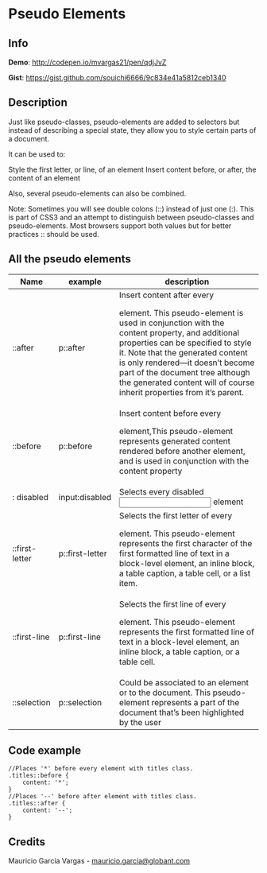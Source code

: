 # Pseudo Elements

## Info

__Demo__: http://codepen.io/mvargas21/pen/qdjJvZ

__Gist__: https://gist.github.com/souichi6666/9c834e41a5812ceb1340

## Description

Just like pseudo-classes, pseudo-elements are added to selectors but instead of describing a special state, they allow you to style certain parts of a document.

It can be used to:

Style the first letter, or line, of an element
Insert content before, or after, the content of an element

Also, several pseudo-elements can also be combined.

Note: Sometimes you will see double colons (::) instead of just one (:). This is part of CSS3 and an attempt to distinguish between pseudo-classes and pseudo-elements. Most browsers support both values but for better practices :: should be used.

## All the pseudo elements

| Name | example         | description |
| ------------- | ----------- | ----------- |
|::after  |  p::after   | Insert content after every <p> element. This pseudo-element is used in conjunction with the content property, and additional properties can be specified to style it. Note that the generated content is only rendered—it doesn’t become part of the document tree although the generated content will of course inherit properties from it’s parent. |
|::before  | p::before   |Insert content before every <p> element,This pseudo-element represents generated content rendered before another element, and is used in conjunction with the content property|
|: disabled	|input:disabled	|Selects every disabled <input> element
|::first-letter| p::first-letter |Selects the first letter of every <p> element. This pseudo-element represents the first character of the first formatted line of text in a block-level element, an inline block, a table caption, a table cell, or a list item.|
|::first-line  | p::first-line   |Selects the first line of every <p> element. This pseudo-element represents the first formatted line of text in a block-level element, an inline block, a table caption, or a table cell.|
|::selection  |  p::selection  |  Could be associated to an element or to the document. This pseudo-element represents a part of the document that’s been highlighted by the user


## Code example

    //Places '*' before every element with titles class. 
    .titles::before {
        content: '*';
    }
    //Places '--' before after element with titles class. 
    .titles::after {
        content: '--';
    }

## Credits

Mauricio Garcia Vargas - mauricio.garcia@globant.com